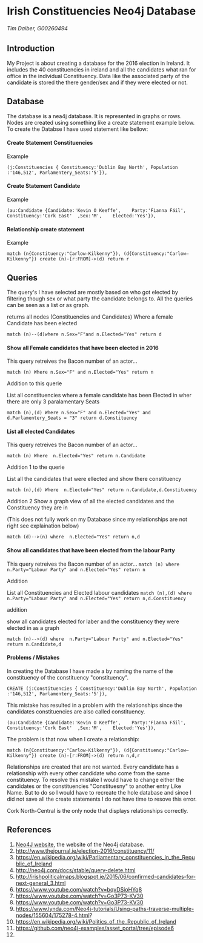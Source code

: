 # Irish Constituencies Neo4j Database
###### Tim Daiber, G00260494

## Introduction
My Project is about creating a database for the 2016 election in Ireland.
It includes the 40 constituencies in ireland and all the candidates what ran for office in the individual 
Constituency.
Data like the associated party of the candidate is stored the there gender/sex and if they were elected or not.



## Database
The database is a nea4j database. It is represented in graphs or rows.
Nodes are created using something like a create statement example below.
To create the Databse I have used statement like bellow:

#### Create Statement Constituencies

Example

```(j:Constituencies { Constituency:'Dublin Bay North', Population :'146,512', Parlamentery_Seats:'5'}),```

#### Create Statement Candidate

Example

```(au:Candidate {Candidate:'Kevin O Keeffe',    Party:'Fianna Fáil',    Constituency:'Cork East'  ,Sex:'M',    Elected:'Yes'}),```

#### Relationship create statement

Example

```match (n{Constituency:"Carlow-Kilkenny"}), (d{Constituency:"Carlow–Kilkenny"}) create (n)-[r:FROM]->(d) return r```


## Queries

The query's I have selected are mostly based on who got elected by filtering though sex or what party the candidate
belongs to.
All the queries can be seen as a list or as graph.

returns all nodes (Constituencies and Candidates) Where a female Candidate has been elected

```match (n)--(d)where n.Sex="F"and n.Elected="Yes" return d```

#### Show all Female candidates that have been elected in 2016
This query retreives the Bacon number of an actor...

```match (n) Where n.Sex="F" and n.Elected="Yes" return n```

Addition to this querie

List all constituencies where a female candidate has been Elected in wher there are only 3 paralamentary Seats

```match (n),(d) Where n.Sex="F" and n.Elected="Yes" and d.Parlamentery_Seats = "3" return d.Constituency```

#### List all elected Candidates 
This query retreives the Bacon number of an actor...

```match (n) Where  n.Elected="Yes" return n.Candidate```

Addition 1 to the querie

List all the candidates that were ellected and show there constituency

```match (n),(d) Where  n.Elected="Yes" return n.Candidate,d.Constituency```

Addition 2
Show a graph view of all the elected candidates and the Constituency they are in

(This does not fully work on my Database since my relationships are not right see explaination below)

```match (d)-->(n) where  n.Elected="Yes" return n,d```

#### Show all candidates that have been elected from the labour Party
This query retreives the Bacon number of an actor...
```match (n) where  n.Party="Labour Party" and n.Elected="Yes" return n```

Addition

List all Constituencies and Elected labour candidates
```match (n),(d) where  n.Party="Labour Party" and n.Elected="Yes" return n,d.Constituency```

addition

show all candidates elected for laber and the constituency they were elected in as a graph

```match (n)-->(d) where  n.Party="Labour Party" and n.Elected="Yes" return n.Candidate,d```
#### Problems / Mistakes
In creating the Database I have made a by naming the name of the constituency of the constituency "constituency".

```CREATE (j:Constituencies { Constituency:'Dublin Bay North', Population :'146,512', Parlamentery_Seats:'5'}),```


This mistake has resulted in a problem with the relationships since the candidates constituencies are also called constituency.

```(au:Candidate {Candidate:'Kevin O Keeffe',    Party:'Fianna Fáil',    Constituency:'Cork East'  ,Sex:'M',    Elected:'Yes'}),```

The problem is that now when I create a relationship:

```match (n{Constituency:"Carlow-Kilkenny"}), (d{Constituency:"Carlow–Kilkenny"}) create (n)-[r:FROM]->(d) return n,d,r```

Relationships are created that are not wanted. Every candidate has a relationship with every other candidate  who come from the same 
constituency.
To resolve this mistake I would have to change either the candidates or the constituencies "Constituesny" to another entry
Like Name.
But to do so I would have to recreate the hole database and since I did not save all the create statements I do not have time to resove this error.

Cork North-Central is the only node that displays relationships correctly.

## References
1. [Neo4J website](http://neo4j.com/), the website of the Neo4j database.
2. http://www.thejournal.ie/election-2016/constituency/11/
3. https://en.wikipedia.org/wiki/Parliamentary_constituencies_in_the_Republic_of_Ireland
4. http://neo4j.com/docs/stable/query-delete.html
5. http://irishpoliticalmaps.blogspot.ie/2015/06/confirmed-candidates-for-next-general_3.html
6. https://www.youtube.com/watch?v=bqvDSioHYq8
7. https://www.youtube.com/watch?v=Go3P73-KV30
8. https://www.youtube.com/watch?v=Go3P73-KV30
9. https://www.lynda.com/Neo4j-tutorials/Using-paths-traverse-multiple-nodes/155604/175278-4.html?
10. https://en.wikipedia.org/wiki/Politics_of_the_Republic_of_Ireland
11. https://github.com/neo4j-examples/asset_portal/tree/episode6
12. 

